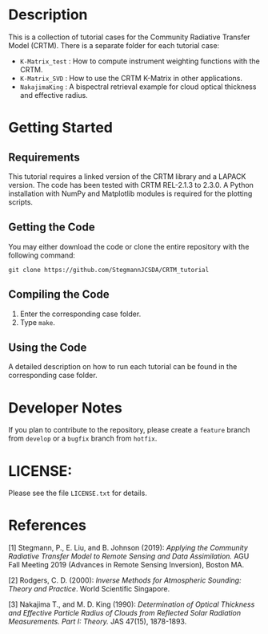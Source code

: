 # Description
This is a collection of tutorial cases for the Community Radiative Transfer Model (CRTM).
There is a separate folder for each tutorial case:
- `K-Matrix_test` : How to compute instrument weighting functions with the CRTM.
- `K-Matrix_SVD` : How to use the CRTM K-Matrix in other applications.
- `NakajimaKing` : A bispectral retrieval example for cloud optical thickness and effective radius.

# Getting Started

## Requirements
This tutorial requires a linked version of the CRTM library and a LAPACK version.
The code has been tested with CRTM REL-2.1.3 to 2.3.0.
A Python installation with NumPy and Matplotlib modules is required for the plotting scripts.

## Getting the Code
You may either download the code or clone the entire repository with the following command:
```shell
git clone https://github.com/StegmannJCSDA/CRTM_tutorial
```

## Compiling the Code
1. Enter the corresponding case folder.
2. Type  `make`.

## Using the Code
A detailed description on how to run each tutorial can be found in the corresponding case folder.

# Developer Notes
If you plan to contribute to the repository, please create a `feature` branch from `develop` or a `bugfix` branch from `hotfix`.

# LICENSE:
Please see the file `LICENSE.txt` for details.

# References
[1] Stegmann, P., E. Liu, and B. Johnson (2019): *Applying the Community Radiative Transfer Model to Remote Sensing and Data Assimilation.* AGU Fall Meeting 2019 (Advances in Remote Sensing Inversion), Boston MA.

[2] Rodgers, C. D. (2000): *Inverse Methods for Atmospheric Sounding: Theory and Practice*. World Scientific Singapore.

[3] Nakajima T., and M. D. King (1990): *Determination of Optical Thickness and Effective Particle Radius of Clouds from Reflected Solar Radiation Measurements. Part I: Theory.* JAS 47(15), 1878-1893.
